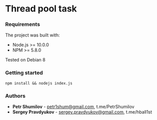 # Thread pool task
### Requirements
The project was built with:
- Node.js >= 10.0.0
- NPM >= 5.8.0

Tested on Debian 8

### Getting started
```
npm install && nodejs index.js
```

### Authors

* **Petr Shumilov** - petr1shum@gmail.com, t.me/PetrShumilov
* **Sergey Pravdyukov** - sergey.pravdyukov@gmail.com, t.me/hball1st